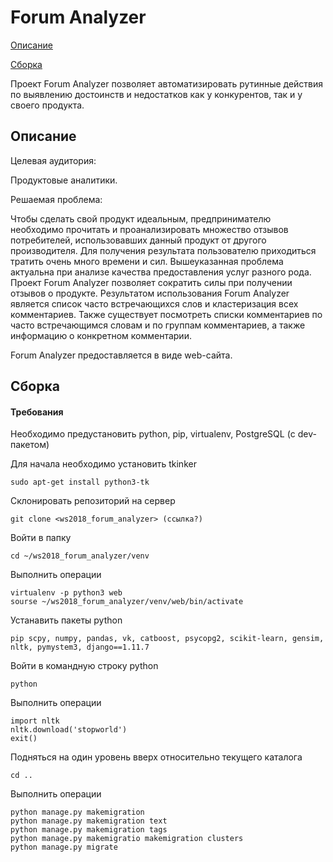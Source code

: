 # Forum Analyzer

[Описание](#%D0%9E%D0%BF%D0%B8%D1%81%D0%B0%D0%BD%D0%B8%D0%B5)

[Сборка](#%D0%A1%D0%B1%D0%BE%D1%80%D0%BA%D0%B0)


Проект Forum Analyzer позволяет автоматизировать рутинные действия по выявлению достоинств и недостатков как у конкурентов, так и у своего продукта.


## Описание

   Целевая аудитория: 
   
   Продуктовые аналитики.
   
   Решаемая проблема:
   
   Чтобы сделать свой продукт идеальным, предпринимателю необходимо прочитать и проанализировать множество отзывов потребителей, использовавших данный продукт от другого производителя.
   Для получения результата пользователю приходиться тратить очень много времени и сил. 
   Вышеуказанная проблема актуальна при анализе качества предоставления услуг разного рода. 
   Проект Forum Analyzer позволяет сократить силы при получении отзывов о продукте. 
   Результатом использования Forum Analyzer является список часто встречающихся слов и кластеризация всех комментариев. 
   Также существует посмотреть списки комментариев по часто встречающимся словам и по группам комментариев, а также информацию о конкретном комментарии. 

  Forum Analyzer предоставляется в виде web-сайта.

## Сборка

#### Требования

Необходимо предустановить python, pip, virtualenv, PostgreSQL (с dev-пакетом)

Для начала необходимо установить tkinker

```
sudo apt-get install python3-tk
```

Склонировать репозиторий на сервер

```
git clone <ws2018_forum_analyzer> (ссылка?)
```

Войти в папку 
```
cd ~/ws2018_forum_analyzer/venv
```

Выполнить операции 

```
virtualenv -p python3 web
sourse ~/ws2018_forum_analyzer/venv/web/bin/activate
```

Устанавить пакеты python

```
pip scpy, numpy, pandas, vk, catboost, psycopg2, scikit-learn, gensim, nltk, pymystem3, django==1.11.7
```

Войти в командную строку python

```
python
```

Выполнить операции 

```
import nltk
nltk.download('stopworld')
exit()
```

Подняться на один уровень вверх относительно текущего каталога

```
cd ..
```

Выполнить операции 

 ```
 python manage.py makemigration
 python manage.py makemigration text
 python manage.py makemigration tags
 python manage.py makemigratio makemigration clusters
 python manage.py migrate
 ```

